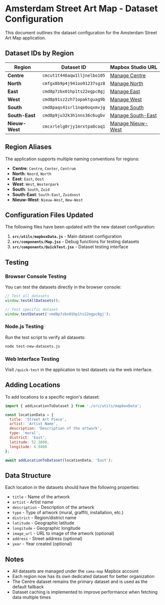# Amsterdam Street Art Map - Dataset Configuration

This document outlines the dataset configuration for the Amsterdam Street Art Map application.

## Dataset IDs by Region

| Region | Dataset ID | Mapbox Studio URL |
|--------|------------|-------------------|
| **Centre** | `cmcut1t446aqw1lljnelbo105` | [Manage Centre](https://studio.mapbox.com/datasets/cmcut1t446aqw1lljnelbo105) |
| **North** | `cmfgx8b9p4j941oo91237sgz8` | [Manage North](https://studio.mapbox.com/datasets/cmfgx8b9p4j941oo91237sgz8) |
| **East** | `cmd8p7zbx01hp1ts22egpc8gj` | [Manage East](https://studio.mapbox.com/datasets/cmd8p7zbx01hp1ts22egpc8gj) |
| **West** | `cmd8p91sz2zh71opaktguag9b` | [Manage West](https://studio.mapbox.com/datasets/cmd8p91sz2zh71opaktguag9b) |
| **South** | `cmd8paqs41srl1nqe0oqxmvjg` | [Manage South](https://studio.mapbox.com/datasets/cmd8paqs41srl1nqe0oqxmvjg) |
| **South-East** | `cmd8p9ju32k3h1nns36c6ugbv` | [Manage South-East](https://studio.mapbox.com/datasets/cmd8p9ju32k3h1nns36c6ugbv) |
| **Nieuw-West** | `cmcxrlelg0rjy1mrxtpa0coq1` | [Manage Nieuw-West](https://studio.mapbox.com/datasets/cmcxrlelg0rjy1mrxtpa0coq1) |

## Region Aliases

The application supports multiple naming conventions for regions:

- **Centre**: `Centre`, `Center`, `Centrum`
- **North**: `Noord`, `North`
- **East**: `East`, `Oost`
- **West**: `West`, `Westerpark`
- **South**: `South`, `Zuid`
- **South-East**: `South-East`, `Zuidoost`
- **Nieuw-West**: `Nieuw-West`, `New-West`

## Configuration Files Updated

The following files have been updated with the new dataset configuration:

1. **`src/utils/mapboxData.js`** - Main dataset configuration
2. **`src/components/Map.jsx`** - Debug functions for testing datasets
3. **`src/components/QuickTest.jsx`** - Dataset testing interface

## Testing

### Browser Console Testing

You can test the datasets directly in the browser console:

```javascript
// Test all datasets
window.testAllDatasets();

// Test specific dataset
window.testDataset('cmd8p7zbx01hp1ts22egpc8gj');
```

### Node.js Testing

Run the test script to verify all datasets:

```bash
node test-new-datasets.js
```

### Web Interface Testing

Visit `/quick-test` in the application to test datasets via the web interface.

## Adding Locations

To add locations to a specific region's dataset:

```javascript
import { addLocationToDataset } from './src/utils/mapboxData';

const locationData = {
  title: 'Street Art Piece',
  artist: 'Artist Name',
  description: 'Description of the artwork',
  type: 'mural',
  district: 'East',
  latitude: 52.3600,
  longitude: 4.9400
};

await addLocationToDataset(locationData, 'East');
```

## Data Structure

Each location in the datasets should have the following properties:

- `title` - Name of the artwork
- `artist` - Artist name
- `description` - Description of the artwork
- `type` - Type of artwork (mural, graffiti, installation, etc.)
- `district` - Region/district name
- `latitude` - Geographic latitude
- `longitude` - Geographic longitude
- `image_url` - URL to image of the artwork (optional)
- `address` - Street address (optional)
- `year` - Year created (optional)

## Notes

- All datasets are managed under the `sama-map` Mapbox account
- Each region now has its own dedicated dataset for better organization
- The Centre dataset remains the primary dataset and is used as the default fallback
- Dataset caching is implemented to improve performance when fetching data multiple times 